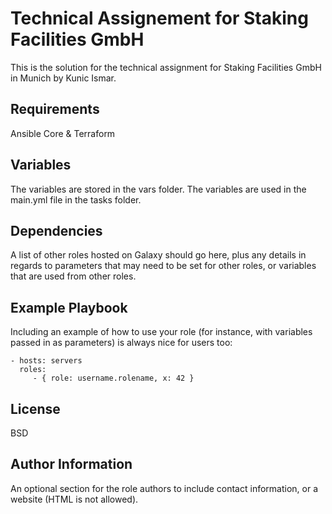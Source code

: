 # Technical Assignement for Staking Facilities GmbH

This is the solution for the technical assignment for Staking Facilities GmbH in Munich by Kunic Ismar.

## Requirements

Ansible Core & Terraform

## Variables

The variables are stored in the vars folder. The variables are used in the main.yml file in the tasks folder.

## Dependencies

A list of other roles hosted on Galaxy should go here, plus any details in regards to parameters that may need to be set for other roles, or variables that are used from other roles.

## Example Playbook

Including an example of how to use your role (for instance, with variables passed in as parameters) is always nice for users too:

    - hosts: servers
      roles:
         - { role: username.rolename, x: 42 }

## License

BSD

## Author Information

An optional section for the role authors to include contact information, or a website (HTML is not allowed).
